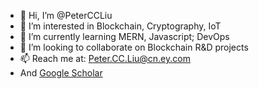 - 👋 Hi, I’m @PeterCCLiu
- 👀 I’m interested in Blockchain, Cryptography, IoT
- 🌱 I’m currently learning MERN, Javascript; DevOps
- 💞️ I’m looking to collaborate on Blockchain R&D projects
- 📫 Reach me at: Peter.CC.Liu@cn.ey.com
- And [Google Scholar](https://scholar.google.com/citations?user=PR1pw1gAAAAJ&hl=en&oi=ao)

<!---
PeterCCLiu/PeterCCLiu is a ✨ special ✨ repository because its `README.md` (this file) appears on your GitHub profile.
You can click the Preview link to take a look at your changes.
--->
